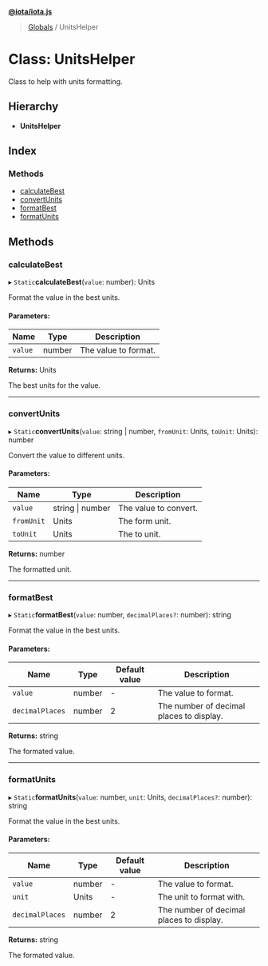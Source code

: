 **[@iota/iota.js](../README.md)**

> [Globals](../README.md) / UnitsHelper

# Class: UnitsHelper

Class to help with units formatting.

## Hierarchy

* **UnitsHelper**

## Index

### Methods

* [calculateBest](unitshelper.md#calculatebest)
* [convertUnits](unitshelper.md#convertunits)
* [formatBest](unitshelper.md#formatbest)
* [formatUnits](unitshelper.md#formatunits)

## Methods

### calculateBest

▸ `Static`**calculateBest**(`value`: number): Units

Format the value in the best units.

#### Parameters:

Name | Type | Description |
------ | ------ | ------ |
`value` | number | The value to format. |

**Returns:** Units

The best units for the value.

___

### convertUnits

▸ `Static`**convertUnits**(`value`: string \| number, `fromUnit`: Units, `toUnit`: Units): number

Convert the value to different units.

#### Parameters:

Name | Type | Description |
------ | ------ | ------ |
`value` | string \| number | The value to convert. |
`fromUnit` | Units | The form unit. |
`toUnit` | Units | The to unit. |

**Returns:** number

The formatted unit.

___

### formatBest

▸ `Static`**formatBest**(`value`: number, `decimalPlaces?`: number): string

Format the value in the best units.

#### Parameters:

Name | Type | Default value | Description |
------ | ------ | ------ | ------ |
`value` | number | - | The value to format. |
`decimalPlaces` | number | 2 | The number of decimal places to display. |

**Returns:** string

The formated value.

___

### formatUnits

▸ `Static`**formatUnits**(`value`: number, `unit`: Units, `decimalPlaces?`: number): string

Format the value in the best units.

#### Parameters:

Name | Type | Default value | Description |
------ | ------ | ------ | ------ |
`value` | number | - | The value to format. |
`unit` | Units | - | The unit to format with. |
`decimalPlaces` | number | 2 | The number of decimal places to display. |

**Returns:** string

The formated value.
